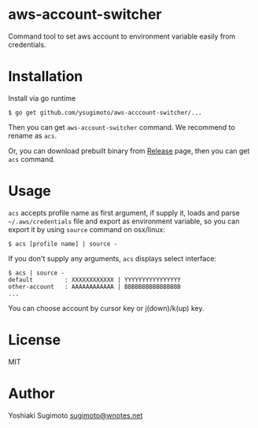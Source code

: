 # aws-account-switcher

Command tool to set aws account to environment variable easily from credentials.

# Installation

Install via go runtime

```
$ go get github.com/ysugimoto/aws-acccount-switcher/...
```

Then you can get `aws-account-switcher` command. We recommend to rename as `acs`.


Or, you can download prebuilt binary from [Release](https://github.com/ysugimoto/aws-account-switcher/releases) page, then you can get `acs` command.

# Usage

`acs` accepts profile name as first argument, if supply it, loads and parse `~/.aws/credentials` file and export as environment variable, so you can export it by using `source` command on osx/linux:

```
$ acs [profile name] | source -
```

If you don't supply any arguments, `acs` displays select interface:

```
$ acs | source -
default         : XXXXXXXXXXXX | YYYYYYYYYYYYYYYY
other-account   : AAAAAAAAAAAA | BBBBBBBBBBBBBBBB
...
```

You can choose account by cursor key or j(down)/k(up) key.

# License

MIT

# Author

Yoshiaki Sugimoto <sugimoto@wnotes.net>

